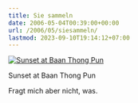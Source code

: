 ```yaml
---
title: Sie sammeln
date: 2006-05-04T00:39:00+00:00
url: /2006/05/siesammeln/
lastmod: 2023-09-10T19:14:12+07:00
---
```

<div class="flickr">
  <a href="http://www.flickr.com/photos/schreibblogade/140133617/" title="Sunset at Baan Thong Pun"><img src="//static.flickr.com/50/140133617_caf627a818.jpg" alt="Sunset at Baan Thong Pun" /></a></p>

  <p>
    Sunset at Baan Thong Pun
  </p>
</div>

Fragt mich aber nicht, was.
